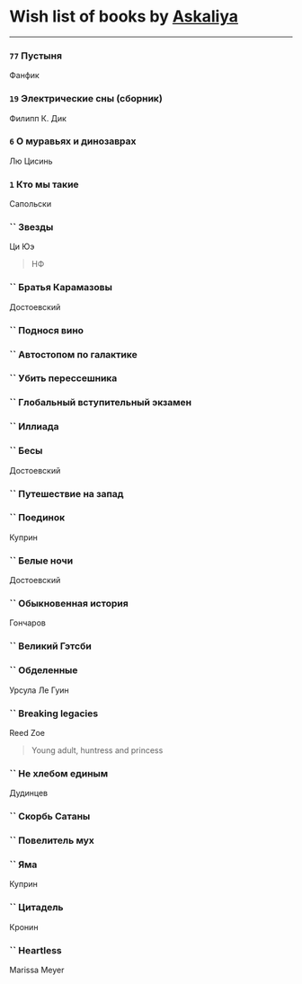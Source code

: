 # Wish list of books by [Askaliya](https://plus.google.com/u/0/108887983030919100717/)
---

### `77` Пустыня
Фанфик

### `19` Электрические сны (сборник)
Филипп К. Дик

### `6` О муравьях и динозаврах
Лю Цисинь

### `1` Кто мы такие
Сапольски

### `` Звезды
Ци Юэ
> НФ

### `` Братья Карамазовы
Достоевский

### `` Поднося вино

### `` Автостопом по галактике

### `` Убить перессешника

### `` Глобальный вступительный экзамен

### `` Иллиада

### `` Бесы
Достоевский

### `` Путешествие на запад

### `` Поединок
Куприн

### `` Белые ночи
Достоевский

### `` Обыкновенная история
Гончаров

### `` Великий Гэтсби

### `` Обделенные
Урсула Ле Гуин

### `` Breaking legacies
Reed Zoe
> Young adult,  huntress and princess

### `` Не хлебом единым
Дудинцев

### `` Скорбь Сатаны

### `` Повелитель мух

### `` Яма
Куприн

### `` Цитадель
Кронин

### `` Heartless
Marissa Meyer


